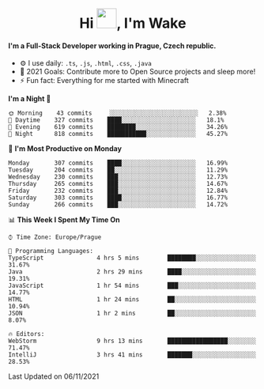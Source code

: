 <h1 align="center">Hi <img src="https://raw.githubusercontent.com/MrWakeCZ/MrWakeCZ/master/Hi.gif" width="40px" />, I'm Wake</h1>

#### I'm a Full-Stack Developer working in Prague, Czech republic.
- ⚙️ I use daily: `.ts`, `.js`, `.html`, `.css`, `.java`
- 🥅 2021 Goals: Contribute more to Open Source projects and sleep more!
- ⚡ Fun fact: Everything for me started with Minecraft

<!--START_SECTION:waka-->
**I'm a Night 🦉** 

```text
🌞 Morning    43 commits     ░░░░░░░░░░░░░░░░░░░░░░░░░   2.38% 
🌆 Daytime    327 commits    ████░░░░░░░░░░░░░░░░░░░░░   18.1% 
🌃 Evening    619 commits    ████████░░░░░░░░░░░░░░░░░   34.26% 
🌙 Night      818 commits    ███████████░░░░░░░░░░░░░░   45.27%

```
📅 **I'm Most Productive on Monday** 

```text
Monday       307 commits    ████░░░░░░░░░░░░░░░░░░░░░   16.99% 
Tuesday      204 commits    ██░░░░░░░░░░░░░░░░░░░░░░░   11.29% 
Wednesday    230 commits    ███░░░░░░░░░░░░░░░░░░░░░░   12.73% 
Thursday     265 commits    ███░░░░░░░░░░░░░░░░░░░░░░   14.67% 
Friday       232 commits    ███░░░░░░░░░░░░░░░░░░░░░░   12.84% 
Saturday     303 commits    ████░░░░░░░░░░░░░░░░░░░░░   16.77% 
Sunday       266 commits    ███░░░░░░░░░░░░░░░░░░░░░░   14.72%

```


📊 **This Week I Spent My Time On** 

```text
⌚︎ Time Zone: Europe/Prague

💬 Programming Languages: 
TypeScript               4 hrs 5 mins        ████████░░░░░░░░░░░░░░░░░   31.67% 
Java                     2 hrs 29 mins       ████░░░░░░░░░░░░░░░░░░░░░   19.31% 
JavaScript               1 hr 54 mins        ███░░░░░░░░░░░░░░░░░░░░░░   14.77% 
HTML                     1 hr 24 mins        ██░░░░░░░░░░░░░░░░░░░░░░░   10.94% 
JSON                     1 hr 2 mins         ██░░░░░░░░░░░░░░░░░░░░░░░   8.07%

🔥 Editors: 
WebStorm                 9 hrs 13 mins       █████████████████░░░░░░░░   71.47% 
IntelliJ                 3 hrs 41 mins       ███████░░░░░░░░░░░░░░░░░░   28.53%

```


 Last Updated on 06/11/2021
<!--END_SECTION:waka-->
